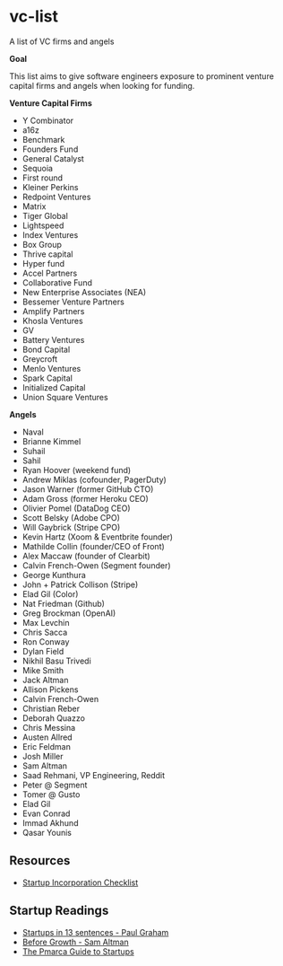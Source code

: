 # vc-list

A list of VC firms and angels


**Goal**

This list aims to give software engineers exposure to prominent venture capital firms and angels when looking for funding.

**Venture Capital Firms**

- Y Combinator
- a16z
- Benchmark
- Founders Fund
- General Catalyst
- Sequoia
- First round
- Kleiner Perkins
- Redpoint Ventures
- Matrix
- Tiger Global
- Lightspeed
- Index Ventures
- Box Group
- Thrive capital
- Hyper fund
- Accel Partners
- Collaborative Fund
- New Enterprise Associates (NEA)
- Bessemer Venture Partners
- Amplify Partners
- Khosla Ventures
- GV
- Battery Ventures
- Bond Capital
- Greycroft
- Menlo Ventures
- Spark Capital
- Initialized Capital
- Union Square Ventures

**Angels**

- Naval
- Brianne Kimmel
- Suhail
- Sahil
- Ryan Hoover (weekend fund)
- Andrew Miklas (cofounder, PagerDuty)
- Jason Warner (former GitHub CTO)
- Adam Gross (former Heroku CEO)
- Olivier Pomel (DataDog CEO)
- Scott Belsky (Adobe CPO)
- Will Gaybrick (Stripe CPO)
- Kevin Hartz (Xoom & Eventbrite founder)
- Mathilde Collin (founder/CEO of Front)
- Alex Maccaw (founder of Clearbit)
- Calvin French-Owen (Segment founder)
- George Kunthura
- John + Patrick Collison (Stripe)
- Elad Gil (Color)
- Nat Friedman (Github)
- Greg Brockman (OpenAI)
- Max Levchin
- Chris Sacca
- Ron Conway
- Dylan Field
- Nikhil Basu Trivedi
- Mike Smith
- Jack Altman
- Allison Pickens
- Calvin French-Owen
- Christian Reber
- Deborah Quazzo
- Chris Messina
- Austen Allred
- Eric Feldman
- Josh Miller
- Sam Altman
- Saad Rehmani, VP Engineering, Reddit
- Peter @ Segment
- Tomer @ Gusto
- Elad Gil
- Evan Conrad
- Immad Akhund
- Qasar Younis

## Resources

* [Startup Incorporation Checklist](https://github.com/leonar15/startup-checklist)

## Startup Readings

* [Startups in 13 sentences - Paul Graham](http://www.paulgraham.com/13sentences.html)
* [Before Growth - Sam Altman](https://blog.samaltman.com/before-growth)
* [The Pmarca Guide to Startups](https://pmarchive.com/)
